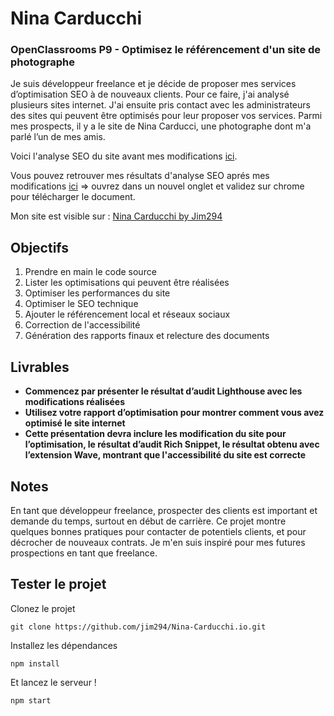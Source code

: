 # Nina Carducchi
### OpenClassrooms P9 - Optimisez le référencement d'un site de photographe

Je suis développeur freelance et je décide de proposer mes services d’optimisation SEO à de nouveaux clients. Pour ce faire, j'ai analysé plusieurs sites internet. J'ai ensuite pris contact avec les administrateurs des sites qui peuvent être optimisés pour leur proposer vos services.
Parmi mes prospects, il y a le site de Nina Carducci, une photographe dont m'a parlé l’un de mes amis.

Voici l'analyse SEO du site avant mes modifications [ici](https://course.oc-static.com/projects/D%C3%A9veloppeur+Web/IW_P9+Optimisation/audit_nina_carducci.pdf).

Vous pouvez retrouver mes résultats d'analyse SEO aprés mes modifications [ici](http://91.163.49.151:61821/share/MuWzG0PwLwtSsJFT/Deschamps_Jean-Marie_2_audit_lighthouse_112023.pdf) => ouvrez dans un nouvel onglet et validez sur chrome pour  télécharger le document.

Mon site est visible sur : [Nina Carducchi by Jim294](https://jim294.github.io/Nina-Carducchi.io/)

## Objectifs

1. Prendre en main le code source
2. Lister les optimisations qui peuvent être réalisées
3. Optimiser les performances du site
4. Optimiser le SEO technique
5. Ajouter le référencement local et réseaux sociaux
6. Correction de l'accessibilité
7. Génération des rapports finaux et relecture des documents

## Livrables

- **Commencez par présenter le résultat d’audit Lighthouse avec les modifications réalisées**
- **Utilisez votre rapport d’optimisation pour montrer comment vous avez optimisé le site internet**
- **Cette présentation devra inclure les modification du site pour l’optimisation, le résultat d’audit Rich Snippet, le résultat obtenu avec l’extension Wave, montrant que l'accessibilité du site est correcte**

## Notes

En tant que développeur freelance, prospecter des clients est important et demande du temps, surtout en début de carrière. Ce projet montre quelques bonnes pratiques pour contacter de potentiels clients, et pour décrocher de nouveaux contrats. Je m'en suis inspiré pour mes futures prospections en tant que freelance.

## Tester le projet

Clonez le projet
```terminal
git clone https://github.com/jim294/Nina-Carducchi.io.git
```
Installez les dépendances
```terminal
npm install
```
Et lancez le serveur !
```terminal
npm start
```
